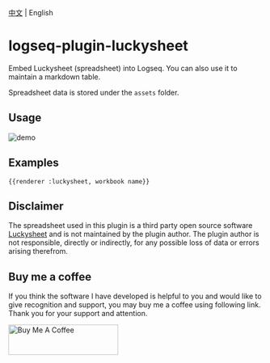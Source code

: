 [中文](README.md) | English

# logseq-plugin-luckysheet

Embed Luckysheet (spreadsheet) into Logseq. You can also use it to maintain a markdown table.

Spreadsheet data is stored under the `assets` folder.

## Usage

![demo](demo.gif)

## Examples

```
{{renderer :luckysheet, workbook name}}
```

## Disclaimer

The spreadsheet used in this plugin is a third party open source software [Luckysheet](https://github.com/mengshukeji/Luckysheet) and is not maintained by the plugin author. The plugin author is not responsible, directly or indirectly, for any possible loss of data or errors arising therefrom.

## Buy me a coffee

If you think the software I have developed is helpful to you and would like to give recognition and support, you may buy me a coffee using following link. Thank you for your support and attention.

<a href="https://www.buymeacoffee.com/sethyuan" target="_blank"><img src="https://cdn.buymeacoffee.com/buttons/v2/default-blue.png" alt="Buy Me A Coffee" style="height: 60px !important;width: 217px !important;" ></a>
